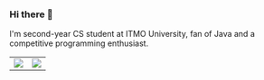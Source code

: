 ### Hi there 👋

I'm second-year CS student at ITMO University, fan of Java and a competitive programming enthusiast.

<!-- Stats section -->
<div class="stats">
  <table cellpadding="0" cellspacing="0">
    <tr>
      <td>
        <img src="https://github-readme-stats.vercel.app/api?username=Covariance&show_icons=true&count_private=true&hide=stars&hide_border=true">
      </td>
      <td>
        <img src="https://github-readme-stats.vercel.app/api/top-langs/?username=Covariance&langs_count=6&hide=TeX&hide_border=true">
      </td>
    </tr>
  </table>
</div>

